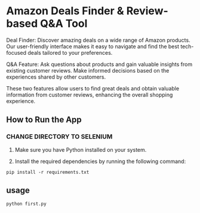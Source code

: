 # Amazon Deals Finder & Review-based Q&A Tool

Deal Finder: Discover amazing deals on a wide range of Amazon products. Our user-friendly interface makes it easy to navigate and find the best tech-focused deals tailored to your preferences.

Q&A Feature: Ask questions about products and gain valuable insights from existing customer reviews. Make informed decisions based on the experiences shared by other customers.

These two features allow users to find great deals and obtain valuable information from customer reviews, enhancing the overall shopping experience.

## How to Run the App
###  CHANGE DIRECTORY TO SELENIUM 
1. Make sure you have Python installed on your system.

2. Install the required dependencies by running the following command:

`pip install -r requirements.txt`
## usage
`python first.py`
